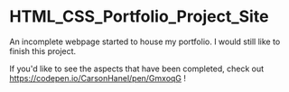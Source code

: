 # HTML_CSS_Portfolio_Project_Site
An incomplete webpage started to house my portfolio. I would still like to finish this project.

If you'd like to see the aspects that have been completed, check out https://codepen.io/CarsonHanel/pen/GmxoqG !
